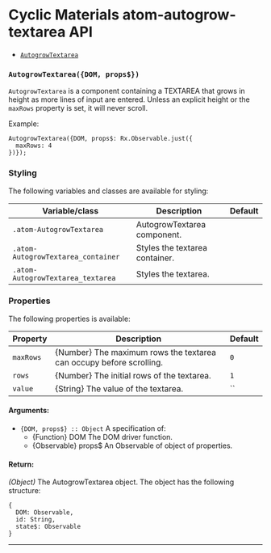 
# Cyclic Materials atom-autogrow-textarea API

- [`AutogrowTextarea`](#AutogrowTextarea)

### <a id="AutogrowTextarea"></a> `AutogrowTextarea({DOM, props$})`

`AutogrowTextarea` is a component containing a TEXTAREA that grows
in height as more lines of input are entered. Unless an explicit height
or the `maxRows` property is set, it will never scroll.

Example:

    AutogrowTextarea({DOM, props$: Rx.Observable.just({
      maxRows: 4
    })});

### Styling

The following variables and classes are available for styling:

Variable/class | Description | Default
---------------|-------------|---------
`.atom-AutogrowTextarea` | AutogrowTextarea component. |
`.atom-AutogrowTextarea_container` | Styles the textarea container. |
`.atom-AutogrowTextarea_textarea` | Styles the textarea. |

### Properties

The following properties is available:

Property | Description | Default
---------------|-------------|---------
`maxRows` | {Number} The maximum rows the textarea can occupy before scrolling. | `0`
`rows` | {Number} The initial rows of the textarea. | `1`
`value` | {String} The value of the textarea. | ``

#### Arguments:

- `{DOM, props$} :: Object` A specification of: 
    - {Function} DOM The DOM driver function.
    - {Observable} props$ An Observable of object of properties.

#### Return:

*(Object)* The AutogrowTextarea object. The object has the following structure:

    {
      DOM: Observable,
      id: String,
      state$: Observable
    }

- - -

